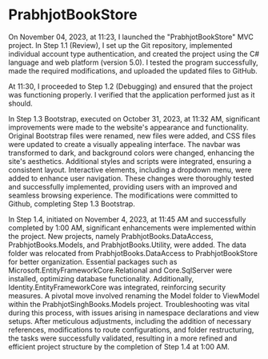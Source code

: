 # PrabhjotBookStore

On November 04, 2023, at 11:23, I launched the "PrabhjotBookStore" MVC project. In Step 1.1 (Review), I set up the Git repository, implemented individual account type authentication, and created the project using the C# language and web platform (version 5.0). I tested the program successfully, made the required modifications, and uploaded the updated files to GitHub.

At 11:30, I proceeded to Step 1.2 (Debugging) and ensured that the project was functioning properly. I verified that the application performed just as it should.

In Step 1.3 Bootstrap, executed on October 31, 2023, at 11:32 AM, significant improvements were made to the website's appearance and functionality. Original Bootstrap files were renamed, new files were added, and CSS files were updated to create a visually appealing interface. The navbar was transformed to dark, and background colors were changed, enhancing the site's aesthetics. Additional styles and scripts were integrated, ensuring a consistent layout. Interactive elements, including a dropdown menu, were added to enhance user navigation. These changes were thoroughly tested and successfully implemented, providing users with an improved and seamless browsing experience. The modifications were committed to Github, completing Step 1.3 Bootstrap.

In Step 1.4, initiated on November 4, 2023, at 11:45 AM and successfully completed by 1:00 AM, significant enhancements were implemented within the project. New projects, namely PrabhjotBooks.DataAccess, PrabhjotBooks.Models, and PrabhjotBooks.Utility, were added. The data folder was relocated from PrabhjotBooks.DataAccess to PrabhjotBookStore for better organization. Essential packages such as Microsoft.EntityFrameworkCore.Relational and Core.SqlServer were installed, optimizing database functionality. Additionally, Identity.EntityFrameworkCore was integrated, reinforcing security measures. A pivotal move involved renaming the Model folder to ViewModel within the PrabhjotSinghBooks.Models project. Troubleshooting was vital during this process, with issues arising in namespace declarations and view setups. After meticulous adjustments, including the addition of necessary references, modifications to route configurations, and folder restructuring, the tasks were successfully validated, resulting in a more refined and efficient project structure by the completion of Step 1.4 at 1:00 AM.